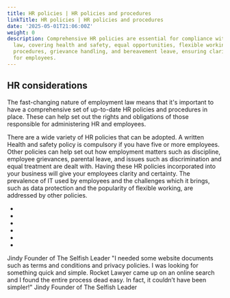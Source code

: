```yaml
---
title: HR policies | HR policies and procedures
linkTitle: HR policies | HR policies and procedures
date: '2025-05-01T21:06:00Z'
weight: 0
description: Comprehensive HR policies are essential for compliance with employment
  law, covering health and safety, equal opportunities, flexible working, disciplinary
  procedures, grievance handling, and bereavement leave, ensuring clarity and fairness
  for employees.
---
```



## HR considerations

The fast-changing nature of employment law means that it's important to have a comprehensive set of up-to-date HR policies and procedures in place. These can help set out the rights and obligations of those responsible for administering HR and employees.

There are a wide variety of HR policies that can be adopted. A written Health and safety policy is compulsory if you have five or more employees. Other policies can help set out how employment matters such as discipline, employee grievances, parental leave, and issues such as discrimination and equal treatment are dealt with. Having these HR policies incorporated into your business will give your employees clarity and certainty. The prevalence of IT used by employees and the challenges which it brings, such as data protection and the popularity of flexible working, are addressed by other policies.

-  

-  

-   

-  

-  

-   

Jindy Founder of The Selfish Leader "I needed some website documents such as terms and conditions and privacy policies. I was looking for something quick and simple. Rocket Lawyer came up on an online search and I found the entire process dead easy. In fact, it couldn’t have been simpler!"  Jindy Founder of The Selfish Leader